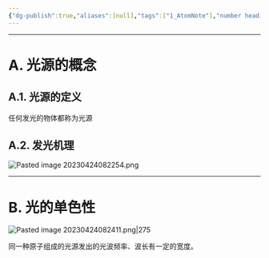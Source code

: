 ```yaml
---
{"dg-publish":true,"aliases":[null],"tags":["1_AtomNote"],"number headings":"auto, first-level 1, max 6, A.1.","Created-Date":"2023-04-17 09:55:27","Modified-Date":"2024-04-18 11:53:30","permalink":"/A01_Lessons/Aa05_大学物理/光源/","dgPassFrontmatter":true}
---
```


---
# A. 光源的概念

## A.1. 光源的定义

任何发光的物体都称为光源



## A.2. 发光机理

![Pasted image 20230424082254.png](/img/user/Z02_ObFiles/Attachments/Pasted%20image%2020230424082254.png)





---

# B. 光的单色性



![Pasted image 20230424082411.png|275](/img/user/Z02_ObFiles/Attachments/Pasted%20image%2020230424082411.png)



同一种原子组成的光源发出的光波频率、波长有一定的宽度。



